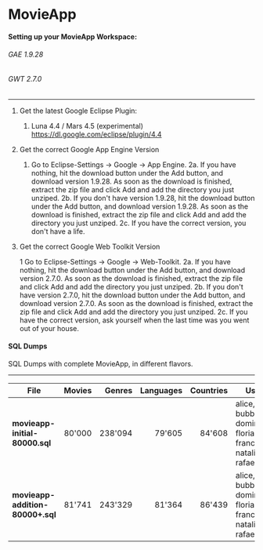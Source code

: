 # MovieApp

#### Setting up your MovieApp Workspace:

###### GAE 	1.9.28
###### GWT		2.7.0

***

1) Get the latest Google Eclipse Plugin:

	1. Luna 4.4 / Mars 4.5 (experimental) 		https://dl.google.com/eclipse/plugin/4.4	

2) Get the correct Google App Engine Version

	1. Go to Eclipse-Settings -> Google -> App Engine.
	2a. If you have nothing, hit the download button under the Add button, and download version 1.9.28. As soon as the download is finished, extract the zip file and click Add and add the directory you just unziped.
	2b. If you don't have version 1.9.28, hit the download button under the Add button, and download version 1.9.28. As soon as the download is finished, extract the zip file and click Add and add the directory you just unziped.
	2c. If you have the correct version, you don't have a life.
	
3) Get the correct Google Web Toolkit Version

	1 Go to Eclipse-Settings -> Google -> Web-Toolkit.
	2a. If you have nothing, hit the download button under the Add button, and download version 2.7.0. As soon as the download is finished, extract the zip file and click Add and add the directory you just unziped.
	2b. If you don't have version 2.7.0, hit the download button under the Add button, and download version 2.7.0. As soon as the download is finished, extract the zip file and click Add and add the directory you just unziped.
	2c. If you have the correct version, ask yourself when the last time was you went out of your house.
	

#### SQL Dumps
SQL Dumps with complete MovieApp, in different flavors.

***

| File                             | Movies       | Genres           | Languages  | Countries | Users |
|----------------------------------|-------------:|-----------------:|-----------:|----------:|-------|
| **movieapp-initial-80000.sql**   | 80'000 				| 238'094					 | 79'605     | 84'608    | alice, bubblesort, dominique, florian, francesca, natalie, rafael|
| **movieapp-addition-80000+.sql** | 81'741 				| 243'329					 | 81'364     | 86'439    | alice, bubblesort, dominique, florian, francesca, natalie, rafael|